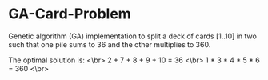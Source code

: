 # GA-Card-Problem
Genetic algorithm (GA) implementation to split a deck of cards [1..10] in two such that one pile sums to 36 and the other multiplies to 360.

The optimal solution is: <\br>
2 + 7 + 8 + 9 + 10 = 36 <\br>
1 * 3 * 4 * 5 * 6 = 360 <\br>

